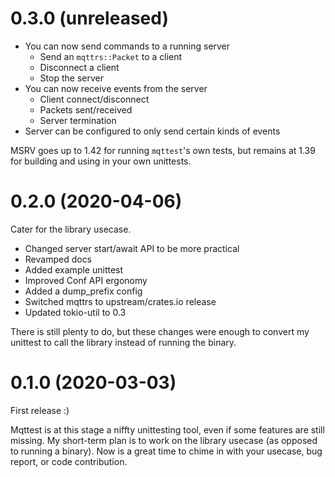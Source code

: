 # 0.3.0 (unreleased)

* You can now send commands to a running server
  - Send an `mqttrs::Packet` to a client
  - Disconnect a client
  - Stop the server
* You can now receive events from the server
  - Client connect/disconnect
  - Packets sent/received
  - Server termination
* Server can be configured to only send certain kinds of events

MSRV goes up to 1.42 for running `mqttest`'s own tests, but remains at 1.39 for building and using
in your own unittests.

# 0.2.0 (2020-04-06)

Cater for the library usecase.

* Changed server start/await API to be more practical
* Revamped docs
* Added example unittest
* Improved Conf API ergonomy
* Added a dump_prefix config
* Switched mqttrs to upstream/crates.io release
* Updated tokio-util to 0.3

There is still plenty to do, but these changes were enough to convert my unittest to call the
library instead of running the binary.

# 0.1.0 (2020-03-03)

First release :)

Mqttest is at this stage a niffty unittesting tool, even if some features are still missing. My
short-term plan is to work on the library usecase (as opposed to running a binary). Now is a great
time to chime in with your usecase, bug report, or code contribution.
